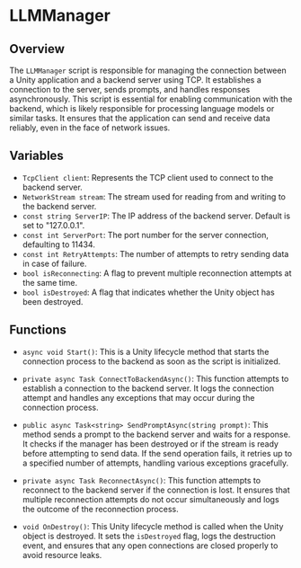 # LLMManager

## Overview
The `LLMManager` script is responsible for managing the connection between a Unity application and a backend server using TCP. It establishes a connection to the server, sends prompts, and handles responses asynchronously. This script is essential for enabling communication with the backend, which is likely responsible for processing language models or similar tasks. It ensures that the application can send and receive data reliably, even in the face of network issues.

## Variables
- `TcpClient client`: Represents the TCP client used to connect to the backend server.
- `NetworkStream stream`: The stream used for reading from and writing to the backend server.
- `const string ServerIP`: The IP address of the backend server. Default is set to "127.0.0.1".
- `const int ServerPort`: The port number for the server connection, defaulting to 11434.
- `const int RetryAttempts`: The number of attempts to retry sending data in case of failure.
- `bool isReconnecting`: A flag to prevent multiple reconnection attempts at the same time.
- `bool isDestroyed`: A flag that indicates whether the Unity object has been destroyed.

## Functions
- `async void Start()`: This is a Unity lifecycle method that starts the connection process to the backend as soon as the script is initialized.

- `private async Task ConnectToBackendAsync()`: This function attempts to establish a connection to the backend server. It logs the connection attempt and handles any exceptions that may occur during the connection process.

- `public async Task<string> SendPromptAsync(string prompt)`: This method sends a prompt to the backend server and waits for a response. It checks if the manager has been destroyed or if the stream is ready before attempting to send data. If the send operation fails, it retries up to a specified number of attempts, handling various exceptions gracefully.

- `private async Task ReconnectAsync()`: This function attempts to reconnect to the backend server if the connection is lost. It ensures that multiple reconnection attempts do not occur simultaneously and logs the outcome of the reconnection process.

- `void OnDestroy()`: This Unity lifecycle method is called when the Unity object is destroyed. It sets the `isDestroyed` flag, logs the destruction event, and ensures that any open connections are closed properly to avoid resource leaks.
